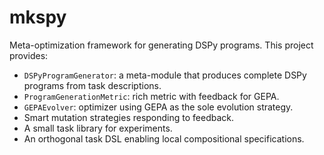 # mkspy

Meta-optimization framework for generating DSPy programs. This project provides:

- `DSPyProgramGenerator`: a meta-module that produces complete DSPy programs from task descriptions.
- `ProgramGenerationMetric`: rich metric with feedback for GEPA.
- `GEPAEvolver`: optimizer using GEPA as the sole evolution strategy.
- Smart mutation strategies responding to feedback.
- A small task library for experiments.
- An orthogonal task DSL enabling local compositional specifications.
